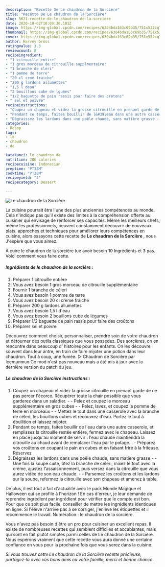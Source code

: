 ```yaml
---
description: "Recette De Le chaudron de la Sorcière"
title: "Recette De Le chaudron de la Sorcière"
slug: 5621-recette-de-le-chaudron-de-la-sorciere
date: 2020-10-02T10:00:30.101Z
image: https://img-global.cpcdn.com/recipes/6304bda163c69b35/751x532cq70/le-chaudron-de-la-sorciere-photo-principale-de-la-recette.jpg
thumbnail: https://img-global.cpcdn.com/recipes/6304bda163c69b35/751x532cq70/le-chaudron-de-la-sorciere-photo-principale-de-la-recette.jpg
cover: https://img-global.cpcdn.com/recipes/6304bda163c69b35/751x532cq70/le-chaudron-de-la-sorciere-photo-principale-de-la-recette.jpg
author: Harvey Gross
ratingvalue: 3.3
reviewcount: 8
recipeingredient:
- "1 citrouille entire"
- "1 gros morceau de citrouille supplmentaire"
- "1 branche de cleri"
- "1 pomme de terre"
- "20 cl crme fraiche"
- "200 g lardons allumettes"
- "1,5 l deau"
- "2 bouillons cube de lgumes"
- "1/2 baguette de pain rassis pour faire des crotons"
- " sel et poivre"
recipeinstructions:
- "Coupez un chapeau et videz la grosse citrouille en prenant garde de ne pas percer l&#39;écorce. Récupérer toute la chair possible que vous garderez dans un saladier. - Pelez et coupez le morceau supplémentaire en gros cubes - Pelez, lavez, et coupez la pomme de terre en morceaux - Mettez le tout dans une casserole avec la branche de céleri, les bouillons cubes et recouvrez d&#39;eau. Portez le tout à ébullition et laissez mijoter."
- "Pendant ce temps, faites bouillir de l&#39;eau dans une autre casserole, et remplissez la citrouille restée entière, fermez avec le chapeau. Laissez en place jusqu&#39;au moment de servir : l&#39;eau chaude maintiendra la citrouille au chaud avant de remplacer l&#39;eau par le potage... Préparez vos croûtons en coupant le pain en cubes et en faisant frire à la friteuse. Réservez"
- "Dégraissez les lardons dans une poêle chaude, sans matière grasse - Une fois la soupe cuite, ôtez la branche de céleri, mixez le tout avec la crème, ajustez l&#39;assaisonnement, puis versez dans la citrouille que vous aurez vidée de son eau chaude. - Parsemez les croûtons et les lardons sur la soupe, refermez la citrouille avec son chapeau et amenez à table."
categories:
- Resep
tags:
- le
- chaudron
- de

katakunci: le chaudron de 
nutrition: 206 calories
recipecuisine: Indonesian
preptime: "PT34M"
cooktime: "PT38M"
recipeyield: "3"
recipecategory: Dessert

---
```



![Le chaudron de la Sorcière](https://img-global.cpcdn.com/recipes/6304bda163c69b35/751x532cq70/le-chaudron-de-la-sorciere-photo-principale-de-la-recette.jpg)

La cuisine pourrait être l'une des plus anciennes compétences au monde. Cela n'indique pas qu'il existe des limites à la compréhension offerte au cuisinier qui envisage de renforcer ses capacités. Même les meilleurs chefs, même les professionnels, peuvent constamment découvrir de nouveaux plats, approches et techniques pour améliorer leurs compétences en cuisine, alors essayons cette recette de <strong> Le chaudron de la Sorcière </strong>, nous J'espère que vous aimez.

<!--inarticleads1-->

À cuire le chaudron de la sorcière tue avoir besoin 10 Ingrédients et 3 pas. Voici comment vous faire cette.

##### Ingrédients de le chaudron de la sorcière :

1. Préparer 1 citrouille entière
1. Vous avez besoin 1 gros morceau de citrouille supplémentaire
1. Fournir 1 branche de céleri
1. Vous avez besoin 1 pomme de terre
1. Vous avez besoin 20 cl crème fraiche
1. Préparer 200 g lardons allumettes
1. Vous avez besoin 1,5 l d&#39;eau
1. Vous avez besoin 2 bouillons cube de légumes
1. Préparer 1/2 baguette de pain rassis pour faire des croûtons
1. Préparer  sel et poivre


Découvrez comment choisir, personnaliser, prendre soin de votre chaudron et détourner des outils classiques que vous possédez. Des sorcières, on en rencontre dans beaucoup d&#39; histoires pour les enfants. On les découvre souvent dans leur antre, en train de faire mijoter une potion dans leur chaudron. Tout à coup, une fumée. ▷ Chaudron de Sorcière par Icemunmun Ce mod n&#39;est pas nouveau mais a été mis à jour avec la dernière version du patch du jeu. 

<!--inarticleads2-->

##### Le chaudron de la Sorcière instructions :

1. Coupez un chapeau et videz la grosse citrouille en prenant garde de ne pas percer l&#39;écorce. Récupérer toute la chair possible que vous garderez dans un saladier. - - Pelez et coupez le morceau supplémentaire en gros cubes - - Pelez, lavez, et coupez la pomme de terre en morceaux - - Mettez le tout dans une casserole avec la branche de céleri, les bouillons cubes et recouvrez d&#39;eau. Portez le tout à ébullition et laissez mijoter.
1. Pendant ce temps, faites bouillir de l&#39;eau dans une autre casserole, et remplissez la citrouille restée entière, fermez avec le chapeau. Laissez en place jusqu&#39;au moment de servir : l&#39;eau chaude maintiendra la citrouille au chaud avant de remplacer l&#39;eau par le potage... - Préparez vos croûtons en coupant le pain en cubes et en faisant frire à la friteuse. Réservez
1. Dégraissez les lardons dans une poêle chaude, sans matière grasse - - Une fois la soupe cuite, ôtez la branche de céleri, mixez le tout avec la crème, ajustez l&#39;assaisonnement, puis versez dans la citrouille que vous aurez vidée de son eau chaude. - - Parsemez les croûtons et les lardons sur la soupe, refermez la citrouille avec son chapeau et amenez à table.


De plus, il est tout à fait d&#39;actualité avec le pack Monde Magique et Halloween qui se profile à l&#39;horizon ! En cas d&#39;erreur, je leur demande de reprendre ingrédient par ingrédient pour vérifier que le compte est bon. Pour que ce soit plus facile, conseiller de mettre les ingrédients identiques en ligne. Si l&#39;élève n&#39;arrive pas à se corriger, j&#39;enlève les étiquettes et il recommence le travail. Numération : le chaudron de la sorcière. 

<!--inarticleads1-->

<p>
Vous n'avez pas besoin d'être un pro pour cuisiner un excellent repas. Il existe de nombreuses recettes qui semblent difficiles et accablantes, mais qui sont en fait plutôt simples parmi celles de Le chaudron de la Sorcière. Nous espérons vraiment que cette recette vous aura donné une certaine confiance en vous pour la prochaine fois que vous serez dans la cuisine.
</p>

<p>
<i>Si vous trouvez cette Le chaudron de la Sorcière recette précieuse, partagez-la avec vos bons amis ou votre famille, merci et bonne chance.</i>
</p>
